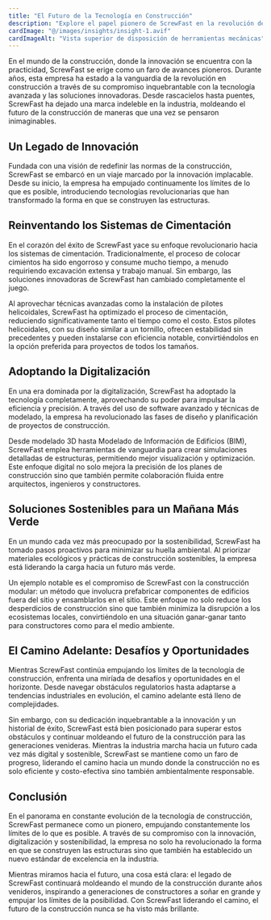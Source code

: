 ```yaml
---
title: "El Futuro de la Tecnología en Construcción"
description: "Explore el papel pionero de ScrewFast en la revolución de la construcción a través de tecnología avanzada y soluciones innovadoras."
cardImage: "@/images/insights/insight-1.avif"
cardImageAlt: "Vista superior de disposición de herramientas mecánicas"
---
```


En el mundo de la construcción, donde la innovación se encuentra con la practicidad, ScrewFast se erige como un faro de avances pioneros. Durante años, esta empresa ha estado a la vanguardia de la revolución en construcción a través de su compromiso inquebrantable con la tecnología avanzada y las soluciones innovadoras. Desde rascacielos hasta puentes, ScrewFast ha dejado una marca indeleble en la industria, moldeando el futuro de la construcción de maneras que una vez se pensaron inimaginables.

## Un Legado de Innovación

Fundada con una visión de redefinir las normas de la construcción, ScrewFast se embarcó en un viaje marcado por la innovación implacable. Desde su inicio, la empresa ha empujado continuamente los límites de lo que es posible, introduciendo tecnologías revolucionarias que han transformado la forma en que se construyen las estructuras.

## Reinventando los Sistemas de Cimentación

En el corazón del éxito de ScrewFast yace su enfoque revolucionario hacia los sistemas de cimentación. Tradicionalmente, el proceso de colocar cimientos ha sido engorroso y consume mucho tiempo, a menudo requiriendo excavación extensa y trabajo manual. Sin embargo, las soluciones innovadoras de ScrewFast han cambiado completamente el juego.

Al aprovechar técnicas avanzadas como la instalación de pilotes helicoidales, ScrewFast ha optimizado el proceso de cimentación, reduciendo significativamente tanto el tiempo como el costo. Estos pilotes helicoidales, con su diseño similar a un tornillo, ofrecen estabilidad sin precedentes y pueden instalarse con eficiencia notable, convirtiéndolos en la opción preferida para proyectos de todos los tamaños.

## Adoptando la Digitalización

En una era dominada por la digitalización, ScrewFast ha adoptado la tecnología completamente, aprovechando su poder para impulsar la eficiencia y precisión. A través del uso de software avanzado y técnicas de modelado, la empresa ha revolucionado las fases de diseño y planificación de proyectos de construcción.

Desde modelado 3D hasta Modelado de Información de Edificios (BIM), ScrewFast emplea herramientas de vanguardia para crear simulaciones detalladas de estructuras, permitiendo mejor visualización y optimización. Este enfoque digital no solo mejora la precisión de los planes de construcción sino que también permite colaboración fluida entre arquitectos, ingenieros y constructores.

## Soluciones Sostenibles para un Mañana Más Verde

En un mundo cada vez más preocupado por la sostenibilidad, ScrewFast ha tomado pasos proactivos para minimizar su huella ambiental. Al priorizar materiales ecológicos y prácticas de construcción sostenibles, la empresa está liderando la carga hacia un futuro más verde.

Un ejemplo notable es el compromiso de ScrewFast con la construcción modular: un método que involucra prefabricar componentes de edificios fuera del sitio y ensamblarlos en el sitio. Este enfoque no solo reduce los desperdicios de construcción sino que también minimiza la disrupción a los ecosistemas locales, convirtiéndolo en una situación ganar-ganar tanto para constructores como para el medio ambiente.

## El Camino Adelante: Desafíos y Oportunidades

Mientras ScrewFast continúa empujando los límites de la tecnología de construcción, enfrenta una miríada de desafíos y oportunidades en el horizonte. Desde navegar obstáculos regulatorios hasta adaptarse a tendencias industriales en evolución, el camino adelante está lleno de complejidades.

Sin embargo, con su dedicación inquebrantable a la innovación y un historial de éxito, ScrewFast está bien posicionado para superar estos obstáculos y continuar moldeando el futuro de la construcción para las generaciones venideras. Mientras la industria marcha hacia un futuro cada vez más digital y sostenible, ScrewFast se mantiene como un faro de progreso, liderando el camino hacia un mundo donde la construcción no es solo eficiente y costo-efectiva sino también ambientalmente responsable.

## Conclusión

En el panorama en constante evolución de la tecnología de construcción, ScrewFast permanece como un pionero, empujando constantemente los límites de lo que es posible. A través de su compromiso con la innovación, digitalización y sostenibilidad, la empresa no solo ha revolucionado la forma en que se construyen las estructuras sino que también ha establecido un nuevo estándar de excelencia en la industria.

Mientras miramos hacia el futuro, una cosa está clara: el legado de ScrewFast continuará moldeando el mundo de la construcción durante años venideros, inspirando a generaciones de constructores a soñar en grande y empujar los límites de la posibilidad. Con ScrewFast liderando el camino, el futuro de la construcción nunca se ha visto más brillante.
